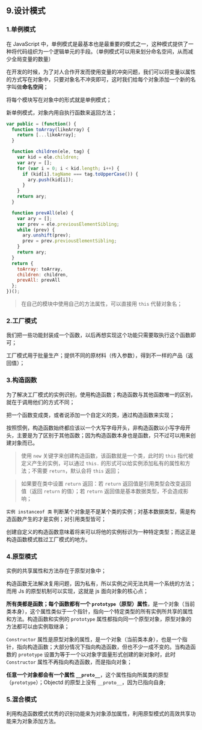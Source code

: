 ## 9.设计模式

### 1.单例模式

在 JavaScript 中，单例模式是最基本也是最重要的模式之一，这种模式提供了一种将代码组织为一个逻辑单元的手段。（单例模式可以用来划分命名空间，从而减少全局变量的数量）

在开发的时候，为了对人合作开发而使用变量的冲突问题，我们可以将变量以属性的方式写在对象中，只要对象名不冲突即可，这时我们给每个对象添加一个新的名字叫做**命名空间**；

将每个模块写在对象中的形式就是单例模式；

新单例模式，对象内用自执行函数来返回方法；

```javascript
var public = (function() {
  function toArray(likeArray) {
    return [...likeArray];
  }

  function children(ele, tag) {
    var kid = ele.children;
    var ary = [];
    for (var i = 0; i < kid.length; i++) {
      if (kid[i].tagName === tag.toUpperCase()) {
        ary.push(kid[i]);
      }
    }
    return ary;
  }

  function prevAll(ele) {
    var ary = [];
    var prev = ele.previousElementSibling;
    while (prev) {
      ary.unshift(prev);
      prev = prev.previousElementSibling;
    }
    return ary;
  }
  return {
    toArray: toArray,
    children: children,
    prevAll: prevAll
  };
})();
```

> 在自己的模块中使用自己的方法属性，可以直接用 `this` 代替对象名；

### 2.工厂模式

我们把一些功能封装成一个函数，以后再想实现这个功能只需要取执行这个函数即可；

工厂模式用于批量生产；提供不同的原材料（传入参数），得到不一样的产品（返回值）；

### 3.构造函数

为了解决工厂模式的实例识别，使用构造函数；构造函数与其他函数唯一的区别，就在于调用他们的方式不同；

把一个函数变成类，或者说添加一个自定义的类，通过构造函数来实现；

按照惯例，构造函数始终都应该以一个大写字母开头，非构造函数以小写字母开头，主要是为了区别于其他函数；因为构造函数本身也是函数，只不过可以用来创建对象而已。

> 使用 `new` 关键字来创建构造函数，该函数就是一个类，此时的 `this` 指代被定义产生的实例，可以通过 `this.` 的形式可以给实例添加私有的属性和方法；不需要 `return`，默认会将 `this` 返回；

> 如果要在类中设置 `return` 返回：若 `return` 返回值是引用类型会改变返回值（返回 `return` 的值）；若 `return` 返回值是基本数据类型，不会造成影响；

` 实例 instanceof 类 ` 判断某个对象是不是某个类的实例；对基本数据类型，需是构造函数产生的才是实例；对引用类型皆可；

创建自定义的构造函数意味着将来可以将他的实例标识为一种特定类型；而这正是构造函数模式胜过工厂模式的地方。

### 4.原型模式

实例的共享属性和方法存在于原型对象中；

构造函数无法解决复用问题，因为私有，所以实例之间无法共用一个系统的方法；而用 Js 的原型机制可以实现，这就是 js 面向对象的核心点；

**所有类都是函数；每个函数都有一个 `prototype`（原型）属性**，是一个对象（当前类本身），这个属性类似于一个指针，指向一个特定类型的所有实例所共享的属性和方法。构造函数和实例的 `prototype` 属性都指向同一个原型对象，原型对象的方法都可以由实例取继承；

`Constructor` 属性是原型对象的属性，是一个对象（当前类本身），也是一个指针，指向构造函数；大部分情况下指向构造函数，但也不少一成不变的。当构造函数的 `prototype` 设置为等于一个以对象字面量形式创建的新对象时，此时 `Constructor` 属性不再指向构造函数，而是指向对象；

**任意一个对象都会有一个属性 `__proto__`**，这个属性指向所属类的原型（`prototype`）；Objectd 的原型上没有 `__proto__`，因为已指向自身;

### 5.混合模式

利用构造函数模式优秀的识别功能来为对象添加属性，利用原型模式的高效共享功能来为对象添加方法。

